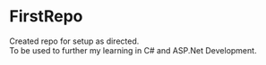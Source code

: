 # FirstRepo
Created repo for setup as directed.<br>
To be used to further my learning in C# and ASP.Net Development.
